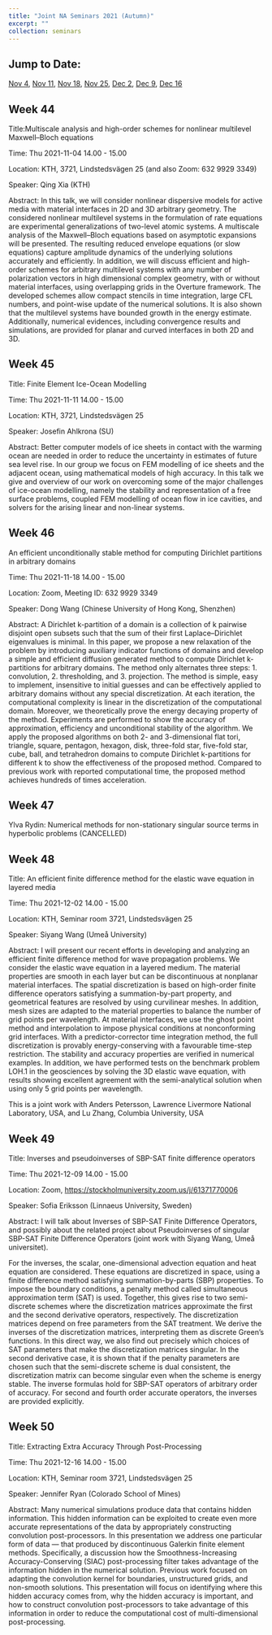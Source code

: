 ```yaml
---
title: "Joint NA Seminars 2021 (Autumn)"
excerpt: ""
collection: seminars
---
```


## Jump to Date: 
[Nov 4](#week-44), [Nov 11](#week-45), [Nov 18](#week-46), [Nov 25](#week-47), [Dec 2](#week-48), [Dec 9](#week-49), [Dec 16](#week-49)

## Week 44

Title:Multiscale analysis and high-order schemes for nonlinear multilevel Maxwell–Bloch equations

Time: Thu 2021-11-04 14.00 - 15.00

Location: KTH, 3721, Lindstedsvägen 25 (and also Zoom: 632 9929 3349)

Speaker: Qing Xia (KTH)

Abstract: In this talk, we will consider nonlinear dispersive models for active media with material interfaces in 2D and 3D arbitrary geometry. The considered nonlinear multilevel systems in the formulation of rate equations are experimental generalizations of two-level atomic systems. A multiscale analysis of the Maxwell–Bloch equations based on asymptotic expansions will be presented. The resulting reduced envelope equations (or slow equations) capture amplitude dynamics of the underlying solutions accurately and efficiently. In addition, we will discuss efficient and high-order schemes for arbitrary multilevel systems with any number of polarization vectors in high dimensional complex geometry, with or without material interfaces, using overlapping grids in the Overture framework. The developed schemes allow compact stencils in time integration, large CFL numbers, and point-wise update of the numerical solutions. It is also shown that the multilevel systems have bounded growth in the energy estimate. Additionally, numerical evidences, including convergence results and simulations, are provided for planar and curved interfaces in both 2D and 3D.

## Week 45

Title: Finite Element Ice-Ocean Modelling

Time: Thu 2021-11-11 14.00 - 15.00

Location: KTH, 3721, Lindstedsvägen 25

Speaker: Josefin Ahlkrona (SU)

Abstract: Better computer models of ice sheets in contact with the warming ocean are needed in order to reduce the uncertainty in estimates of future sea level rise. In our group we focus on FEM modelling of ice sheets and the adjacent ocean, using mathematical models of high accuracy. In this talk we give and overview of our work on overcoming some of the major challenges of ice-ocean modelling, namely the stability and representation of a free surface problems, coupled FEM modelling of ocean flow in ice cavities, and solvers for the arising linear and non-linear systems.

## Week 46

An efficient unconditionally stable method for computing Dirichlet partitions in arbitrary domains

Time: Thu 2021-11-18 14.00 - 15.00

Location: Zoom, Meeting ID: 632 9929 3349

Speaker: Dong Wang (Chinese University of Hong Kong, Shenzhen)

Abstract: A Dirichlet k-partition of a domain is a collection of k pairwise disjoint open subsets such that the sum of their first Laplace–Dirichlet eigenvalues is minimal. In this paper, we propose a new relaxation of the problem by introducing auxiliary indicator functions of domains and develop a simple and efficient diffusion generated method to compute Dirichlet k-partitions for arbitrary domains. The method only alternates three steps: 1. convolution, 2. thresholding, and 3. projection. The method is simple, easy to implement, insensitive to initial guesses and can be effectively applied to arbitrary domains without any special discretization. At each iteration, the computational complexity is linear in the discretization of the computational domain. Moreover, we theoretically prove the energy decaying property of the method. Experiments are performed to show the accuracy of approximation, efficiency and unconditional stability of the algorithm. We apply the proposed algorithms on both 2- and 3-dimensional flat tori, triangle, square, pentagon, hexagon, disk, three-fold star, five-fold star, cube, ball, and tetrahedron domains to compute Dirichlet k-partitions for different k to show the effectiveness of the proposed method. Compared to previous work with reported computational time, the proposed method achieves hundreds of times acceleration.

## Week 47

Ylva Rydin: Numerical methods for non-stationary singular source terms in hyperbolic problems (CANCELLED)

## Week 48

Title: An efficient finite difference method for the elastic wave equation in layered media

Time: Thu 2021-12-02 14.00 - 15.00

Location: KTH, Seminar room 3721, Lindstedsvägen 25

Speaker: Siyang Wang (Umeå University)

Abstract: I will present our recent efforts in developing and analyzing an efficient finite difference method for wave propagation problems. We consider the elastic wave equation in a layered medium. The material properties are smooth in each layer but can be discontinuous at nonplanar material interfaces. The spatial discretization is based on high-order finite difference operators satisfying a summation-by-part property, and geometrical features are resolved by using curvilinear meshes. In addition, mesh sizes are adapted to the material properties to balance the number of grid points per wavelength. At material interfaces, we use the ghost point method and interpolation to impose physical conditions at nonconforming grid interfaces. With a predictor-corrector time integration method, the full discretization is provably energy-conserving with a favourable time-step restriction. The stability and accuracy properties are verified in numerical examples. In addition, we have performed tests on the benchmark problem LOH.1 in the geosciences by solving the 3D elastic wave equation, with results showing excellent agreement with the semi-analytical solution when using only 5 grid points per wavelength.

This is a joint work with Anders Petersson, Lawrence Livermore National Laboratory, USA, and Lu Zhang, Columbia University, USA

## Week 49

Title: Inverses and pseudoinverses of SBP-SAT finite difference operators

Time: Thu 2021-12-09 14.00 - 15.00

Location: Zoom, https://stockholmuniversity.zoom.us/j/61371770006

Speaker: Sofia Eriksson (Linnaeus University, Sweden)

Abstract: I will talk about Inverses of SBP-SAT Finite Difference Operators, and possibly about the related project about Pseudoinverses of singular SBP-SAT Finite Difference Operators (joint work with Siyang Wang, Umeå universitet).

For the inverses, the scalar, one-dimensional advection equation and heat equation are considered. These equations are discretized in space, using a finite difference method satisfying summation-by-parts (SBP) properties. To impose the boundary conditions, a penalty method called simultaneous approximation term (SAT) is used. Together, this gives rise to two semi-discrete schemes where the discretization matrices approximate the first and the second derivative operators, respectively. The discretization matrices depend on free parameters from the SAT treatment. We derive the inverses of the discretization matrices, interpreting them as discrete Green’s functions. In this direct way, we also find out precisely which choices of SAT parameters that make the discretization matrices singular. In the second derivative case, it is shown that if the penalty parameters are chosen such that the semi-discrete scheme is dual consistent, the discretization matrix can become singular even when the scheme is energy stable. The inverse formulas hold for SBP-SAT operators of arbitrary order of accuracy. For second and fourth order accurate operators, the inverses are provided explicitly.

## Week 50

Title: Extracting Extra Accuracy Through Post-Processing

Time: Thu 2021-12-16 14.00 - 15.00

Location: KTH, Seminar room 3721, Lindstedsvägen 25

Speaker: Jennifer Ryan (Colorado School of Mines)

Abstract: Many numerical simulations produce data that contains hidden information. This hidden information can be exploited to create even more accurate representations of the data by appropriately constructing convolution post-processors. In this presentation we address one particular form of data — that produced by discontinuous Galerkin finite element methods. Specifically, a discussion how the Smoothness-Increasing Accuracy-Conserving (SIAC) post-processing filter takes advantage of the information hidden in the numerical solution. Previous work focused on adapting the convolution kernel for boundaries, unstructured grids, and non-smooth solutions. This presentation will focus on identifying where this hidden accuracy comes from, why the hidden accuracy is important, and how to construct convolution post-processors to take advantage of this information in order to reduce the computational cost of multi-dimensional post-processing.
